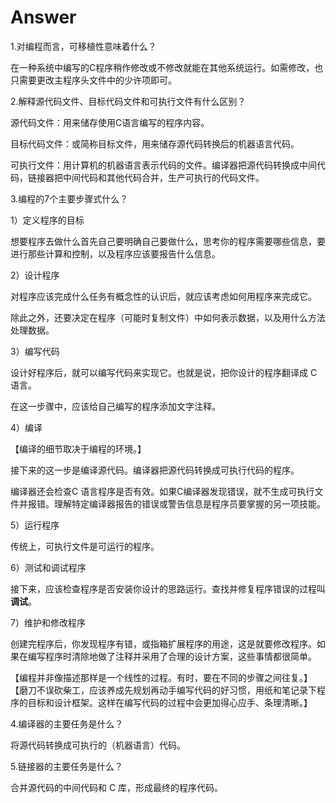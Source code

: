 # Answer

1.对编程而言，可移植性意味着什么？

在一种系统中编写的C程序稍作修改或不修改就能在其他系统运行。如需修改，也只需要更改主程序头文件中的少许项即可。

2.解释源代码文件、目标代码文件和可执行文件有什么区别？

源代码文件：用来储存使用C语言编写的程序内容。

目标代码文件：或简称目标文件，用来储存源代码转换后的机器语言代码。

可执行文件：用计算机的机器语言表示代码的文件。编译器把源代码转换成中间代码，链接器把中间代码和其他代码合并，生产可执行的代码文件。

3.编程的7个主要步骤式什么？

1）定义程序的目标

想要程序去做什么首先自己要明确自己要做什么，思考你的程序需要哪些信息，要进行那些计算和控制，以及程序应该要报告什么信息。

2）设计程序

对程序应该完成什么任务有概念性的认识后，就应该考虑如何用程序来完成它。

除此之外，还要决定在程序（可能时复制文件）中如何表示数据，以及用什么方法处理数据。

3）编写代码

设计好程序后，就可以编写代码来实现它。也就是说，把你设计的程序翻译成 C 语言。

在这一步骤中，应该给自己编写的程序添加文字注释。

4）编译

【编译的细节取决于编程的环境。】

接下来的这一步是编译源代码。编译器把源代码转换成可执行代码的程序。

编译器还会检查C 语言程序是否有效。如果C编译器发现错误，就不生成可执行文件并报错。理解特定编译器报告的错误或警告信息是程序员要掌握的另一项技能。

5）运行程序

传统上，可执行文件是可运行的程序。

6）测试和调试程序

接下来，应该检查程序是否安装你设计的思路运行。查找并修复程序错误的过程叫**调试**。

7）维护和修改程序

创建完程序后，你发现程序有错，或指箱扩展程序的用途，这是就要修改程序。如果在编写程序时清除地做了注释并采用了合理的设计方案，这些事情都很简单。

【编程并非像描述那样是一个线性的过程。有时，要在不同的步骤之间往复。】
【磨刀不误砍柴工，应该养成先规划再动手编写代码的好习惯，用纸和笔记录下程序的目标和设计框架。这样在编写代码的过程中会更加得心应手、条理清晰。】

4.编译器的主要任务是什么？

将源代码转换成可执行的（机器语言）代码。

5.链接器的主要任务是什么？

合并源代码的中间代码和 C 库，形成最终的程序代码。

